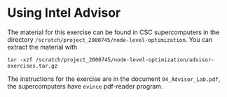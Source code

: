 # Using Intel Advisor

The material for this exercise can be found in CSC supercomputers in
the directory `/scratch/project_2000745/node-level-optimization`. You
can extract the material with
```
tar -xzf /scratch/project_2000745/node-level-optimization/advisor-exercises.tar.gz
```

The instructions for the exercise are in the document `04_Advisor_Lab.pdf`,
the supercomputers have `evince` pdf-reader program.
